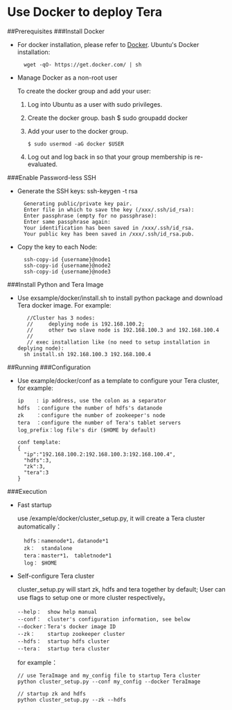 Use Docker to deploy Tera
===============
##Prerequisites
###Install Docker
* For docker installation, please refer to [Docker](https://docs.docker.com/). Ubuntu's Docker installation:

  ```
    wget -qO- https://get.docker.com/ | sh
  ```

* Manage Docker as a non-root user
 
  To create the docker group and add your user:

	1. Log into Ubuntu as a user with sudo privileges.
	2. Create the docker group. bash $ sudo groupadd docker
	3. Add your user to the docker group.
		
		```$ sudo usermod -aG docker $USER```
	
	4. Log out and log back in so that your group membership is re-evaluated.


###Enable Password-less SSH
* Generate the SSH keys: ssh-keygen -t rsa
	
		Generating public/private key pair.
		Enter file in which to save the key (/xxx/.ssh/id_rsa):
		Enter passphrase (empty for no passphrase):
		Enter same passphrase again:
		Your identification has been saved in /xxx/.ssh/id_rsa.
		Your public key has been saved in /xxx/.ssh/id_rsa.pub.
	
* Copy the key to each Node:

		ssh-copy-id {username}@node1
		ssh-copy-id {username}@node2
		ssh-copy-id {username}@node3

###Install Python and Tera Image
* Use exsample/docker/install.sh to install python package and download Tera docker image. For example:
 
  ```
     //Cluster has 3 nodes: 
     //		deplying node is 192.168.100.2; 
     //		other two slave node is 192.168.100.3 and 192.168.100.4
     //
     // exec installation like (no need to setup installation in deplying node):
    sh install.sh 192.168.100.3 192.168.100.4
  ```


##Running
###Configuration


* Use example/docker/conf as a template to configure your Tera cluster, for example:

  ```
  ip   	: ip address, use the colon as a separator
  hdfs  ：configure the number of hdfs's datanode
  zk    ：configure the number of zookeeper's node
  tera  ：configure the number of Tera's tablet servers
  log_prefix：log file's dir ($HOME by default)
  
  conf template:
  {	
  	"ip":"192.168.100.2:192.168.100.3:192.168.100.4", 
  	"hdfs":3, 
  	"zk":3, 
  	"tera":3
  }
  ```

###Execution

* Fast startup

  use /example/docker/cluster_setup.py, it will create a Tera cluster automatically：
  
  ```
    hdfs：namenode*1，datanode*1
    zk：  standalone
    tera：master*1， tabletnode*1
    log： $HOME
  ```
  
* Self-configure Tera cluster

  cluster_setup.py will start zk, hdfs and tera together by default; User can use flags to setup one or more cluster respectively。


      --help：  show help manual
      --conf：  cluster's configuration information, see below
      --docker：Tera's docker image ID
      --zk：    startup zookeeper cluster
      --hdfs：  startup hdfs cluster
      --tera：  startup tera cluster

      
  for example：

  ```
  // use TeraImage and my_config file to startup Tera cluster
  python cluster_setup.py --conf my_config --docker TeraImage  
  
  // startup zk and hdfs
  python cluster_setup.py --zk --hdfs
  ```

